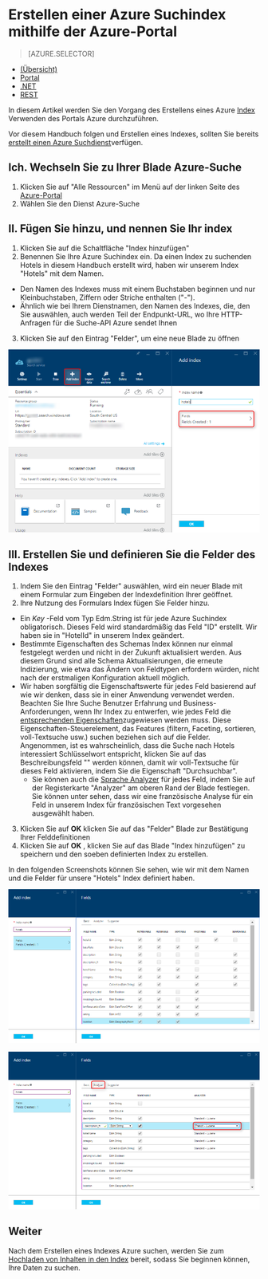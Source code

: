 <properties
    pageTitle="Erstellen einer Azure Suchindex Verwenden des Portals Azure | Microsoft Azure | Cloud gehosteten Suchdienst"
    description="Erstellen eines Indexes mithilfe der Azure-Portal an."
    services="search"
    manager="jhubbard"
    authors="ashmaka"
    documentationCenter=""/>

<tags
    ms.service="search"
    ms.devlang="NA"
    ms.workload="search"
    ms.topic="article"
    ms.tgt_pltfrm="na"
    ms.date="08/29/2016"
    ms.author="ashmaka"/>

# <a name="create-an-azure-search-index-using-the-azure-portal"></a>Erstellen einer Azure Suchindex mithilfe der Azure-Portal
> [AZURE.SELECTOR]
- [(Übersicht)](search-what-is-an-index.md)
- [Portal](search-create-index-portal.md)
- [.NET](search-create-index-dotnet.md)
- [REST](search-create-index-rest-api.md)

In diesem Artikel werden Sie den Vorgang des Erstellens eines Azure [Index](search-what-is-an-index.md) Verwenden des Portals Azure durchzuführen.

Vor diesem Handbuch folgen und Erstellen eines Indexes, sollten Sie bereits [erstellt einen Azure Suchdienst](search-create-service-portal.md)verfügen.


## <a name="i-go-to-your-azure-search-blade"></a>Ich. Wechseln Sie zu Ihrer Blade Azure-Suche
1. Klicken Sie auf "Alle Ressourcen" im Menü auf der linken Seite des [Azure-Portal](https://portal.azure.com/#blade/HubsExtension/BrowseResourceBlade/resourceType/Microsoft.Search%2FsearchServices)
2. Wählen Sie den Dienst Azure-Suche

## <a name="ii-add-and-name-your-index"></a>II. Fügen Sie hinzu, und nennen Sie Ihr index
1. Klicken Sie auf die Schaltfläche "Index hinzufügen"
2. Benennen Sie Ihre Azure Suchindex ein. Da einen Index zu suchenden Hotels in diesem Handbuch erstellt wird, haben wir unserem Index "Hotels" mit dem Namen.
  * Den Namen des Indexes muss mit einem Buchstaben beginnen und nur Kleinbuchstaben, Ziffern oder Striche enthalten ("-").
  * Ähnlich wie bei Ihrem Dienstnamen, den Namen des Indexes, die, den Sie auswählen, auch werden Teil der Endpunkt-URL, wo Ihre HTTP-Anfragen für die Suche-API Azure sendet Ihnen
3. Klicken Sie auf den Eintrag "Felder", um eine neue Blade zu öffnen

![](./media/search-create-index-portal/add-index.png)


## <a name="iii-create-and-define-the-fields-of-your-index"></a>III. Erstellen Sie und definieren Sie die Felder des Indexes
1. Indem Sie den Eintrag "Felder" auswählen, wird ein neuer Blade mit einem Formular zum Eingeben der Indexdefinition Ihrer geöffnet.
2. Ihre Nutzung des Formulars Index fügen Sie Felder hinzu.

  * Ein *Key* -Feld vom Typ Edm.String ist für jede Azure Suchindex obligatorisch. Dieses Feld wird standardmäßig das Feld "ID" erstellt. Wir haben sie in "HotelId" in unserem Index geändert.
  * Bestimmte Eigenschaften des Schemas Index können nur einmal festgelegt werden und nicht in der Zukunft aktualisiert werden. Aus diesem Grund sind alle Schema Aktualisierungen, die erneute Indizierung, wie etwa das Ändern von Feldtypen erfordern würden, nicht nach der erstmaligen Konfiguration aktuell möglich.
  * Wir haben sorgfältig die Eigenschaftswerte für jedes Feld basierend auf wie wir denken, dass sie in einer Anwendung verwendet werden. Beachten Sie Ihre Suche Benutzer Erfahrung und Business-Anforderungen, wenn Ihr Index zu entwerfen, wie jedes Feld die [entsprechenden Eigenschaften](https://msdn.microsoft.com/library/azure/dn798941.aspx)zugewiesen werden muss. Diese Eigenschaften-Steuerelement, das Features (filtern, Faceting, sortieren, voll-Textsuche usw.) suchen beziehen sich auf die Felder. Angenommen, ist es wahrscheinlich, dass die Suche nach Hotels interessiert Schlüsselwort entspricht, klicken Sie auf das Beschreibungsfeld "" werden können, damit wir voll-Textsuche für dieses Feld aktivieren, indem Sie die Eigenschaft "Durchsuchbar".
    * Sie können auch die [Sprache Analyzer](https://msdn.microsoft.com/en-us/library/azure/dn879793.aspx) für jedes Feld, indem Sie auf der Registerkarte "Analyzer" am oberen Rand der Blade festlegen. Sie können unter sehen, dass wir eine französische Analyse für ein Feld in unserem Index für französischen Text vorgesehen ausgewählt haben.

3. Klicken Sie auf **OK** klicken Sie auf das "Felder" Blade zur Bestätigung Ihrer Felddefinitionen
4. Klicken Sie auf **OK** , klicken Sie auf das Blade "Index hinzufügen" zu speichern und den soeben definierten Index zu erstellen.

In den folgenden Screenshots können Sie sehen, wie wir mit dem Namen und die Felder für unsere "Hotels" Index definiert haben.

![](./media/search-create-index-portal/field-definitions.png)

![](./media/search-create-index-portal/set-analyzer.png)

## <a name="next"></a>Weiter
Nach dem Erstellen eines Indexes Azure suchen, werden Sie zum [Hochladen von Inhalten in den Index](search-what-is-data-import.md) bereit, sodass Sie beginnen können, Ihre Daten zu suchen.
